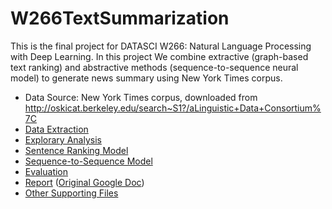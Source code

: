 # W266TextSummarization
This is the final project for DATASCI W266: Natural Language Processing with Deep Learning. In this project We combine extractive (graph-based text ranking) and abstractive methods (sequence-to-sequence neural model) to generate news summary using New York Times corpus.

- Data Source: New York Times corpus, downloaded from http://oskicat.berkeley.edu/search~S1?/aLinguistic+Data+Consortium%7C 
- [Data Extraction](https://github.com/CynthiaHu/W266TextSummarization/blob/master/nyt_data.sh)
- [Explorary Analysis](https://github.com/CynthiaHu/W266TextSummarization/blob/master/EDA%20and%20Formula.ipynb)
- [Sentence Ranking Model](https://github.com/CynthiaHu/W266TextSummarization/blob/master/Text_Summarization.ipynb)
- [Sequence-to-Sequence Model](https://github.com/CynthiaHu/W266TextSummarization/blob/master/Clean_S2S_abstract.ipynb)
- [Evaluation](https://github.com/CynthiaHu/W266TextSummarization/blob/master/evaluation_utils.py)
- [Report](report/) ([Original Google Doc](https://docs.google.com/document/d/1PXQmNlIy0Ls6ETZT9XihUOoPa15PRsvQNivMAL24pTw/edit?usp=sharing))
- [Other Supporting Files](supporting_files)

